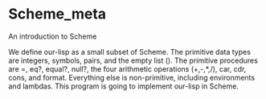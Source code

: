 # Scheme_meta
An introduction to Scheme

We define our-lisp as a small subset of Scheme. The primitive data types are integers, symbols, pairs, and the empty list (). The primitive procedures are =, eq?, equal?, null?, the four arithmetic operations (+,-,*,/), car, cdr, cons, and format. Everything else is non-primitive, including environments and lambdas. This program is going to implement our-lisp in Scheme.
